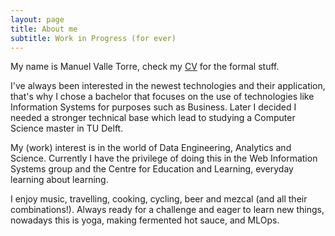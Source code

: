 ```yaml
---
layout: page
title: About me
subtitle: Work in Progress (for ever)
---
```


My name is Manuel Valle Torre, check my [CV](/documents/MVT_CV.pdf) for the formal stuff. 

I've always been interested in the newest technologies and their application, that's why I chose a bachelor that focuses on the use of technologies like Information Systems for purposes such as Business. Later I decided I needed a stronger technical base which lead to studying a Computer Science master in TU Delft.

My (work) interest is in the world of Data Engineering, Analytics and Science. Currently I have the privilege of doing this in the Web Information Systems group and the Centre for Education and Learning, everyday learning about learning.

I enjoy music, travelling, cooking, cycling, beer and mezcal (and all their combinations!). Always ready for a challenge and eager to learn new things, nowadays this is yoga, making fermented hot sauce, and MLOps.
